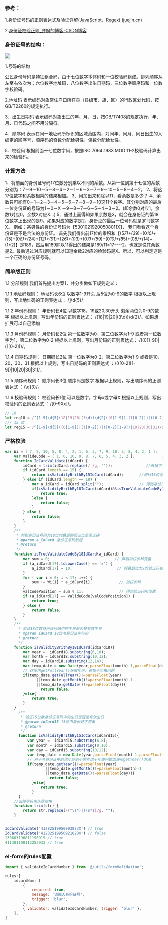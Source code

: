 ### 参考：

1.[身份证号码的正则表达式及验证详解(JavaScript，Regex) (juejin.cn)](https://juejin.cn/post/6844903575877861390#heading-22)

2.[身份证校验正则_齐枫的博客-CSDN博客](https://blog.csdn.net/qiphon3650/article/details/95495629)



### 身份证号的结构：

![](https://gitee.com/youngniu/pic-bed/raw/master/img/20201125104532.png)

1.号码的结构

公民身份号码是特征组合码，由十七位数字本体码和一位校验码组成。排列顺序从左至右依次为：六位数字地址码，八位数字出生日期码，三位数字顺序码和一位数字校验码。

2.地址码
表示编码对象常住户口所在县（县级市、旗、区）的行政区划代码，按GB/T2260的规定执行。

3．出生日期码
表示编码对象出生的年、月、日，按GB/T7408的规定执行，年、月、日代码之间不用分隔符。

4．顺序码
表示在同一地址码所标识的区域范围内，对同年、同月、同日出生的人编定的顺序号，顺序码的奇数分配给男性，偶数分配给女性。

5．校验码
根据前面十七位数字码，按照ISO 7064:1983.MOD 11-2校验码计算出来的检验码。



### 计算方法

1、将前面的身份证号码17位数分别乘以不同的系数。从第一位到第十七位的系数分别为：7－9－10－5－8－4－2－1－6－3－7－9－10－5－8－4－2。
2、将这17位数字和系数相乘的结果相加。
3、用加出来和除以11，看余数是多少？
4、余数只可能有0－1－2－3－4－5－6－7－8－9－10这11个数字。其分别对应的最后一位身份证的号码为1－0－X －9－8－7－6－5－4－3－2。(即余数0对应1，余数1对应0，余数2对应X…)
5、通过上面得知如果余数是3，就会在身份证的第18位数字上出现的是9。如果对应的数字是2，身份证的最后一位号码就是罗马数字X。
例如：某男性的身份证号码为【53010219200508011X】， 我们看看这个身份证是不是合法的身份证。
首先我们得出前17位的乘积和【(5*7)+(3*9)+(0*10)+(1*5)+(0*8)+(2*4)+(1*2)+(9*1)+(2*6)+(0*3)+(0*7)+(5*9)+(0*10)+(8*5)+(0*8)+(1*4)+(1*2)】是189，然后用189除以11得出的结果是189/11=17----2，也就是说其余数是2。最后通过对应规则就可以知道余数2对应的检验码是X。所以，可以判定这是一个正确的身份证号码。



### 简单版正则

1.1 分部规则
我们首先提出方案1，并分步做如下规则定义：

1.1.1 地址码规则：
地址码长6位
以数字1-9开头
后5位为0-9的数字
根据以上规则，写出地址码的正则表达式： /[1](https://blog.csdn.net/qiphon3650/article/details/95495629#fn1)\d{5}/

1.1.2 年份码规则：
年份码长4位
以数字18，19或20,30开头
剩余两位为0-9的数字
根据以上规则，写出年份码的正则表达式： /(18|19|20|(3\d))\d{2}/。如果想扩展可以自己添加

1.1.3 月份码规则：
月份码长2位
第一位数字为0，第二位数字为1-9
或者第一位数字为1，第二位数字为0-2
根据以上规则，写出月份码的正则表达式： /((0[1-9])|(1[0-2]))/。

1.1.4 日期码规则：
日期码长2位
第一位数字为0-2，第二位数字为1-9
或者是10，20，30，31
根据以上规则，写出日期码的正则表达式 ：/(([0-2][1-9])|10|20|30|31)/。

1.1.5 顺序码规则：
顺序码长3位
顺序码是数字
根据以上规则，写出顺序码的正则表达式 ：/\d{3}/。

1.1.6 校验码规则：
校验码长1位
可以是数字，字母x或字母X
根据以上规则，写出校验码的正则表达式 ：/[0-9Xx]/。

```js
// 18
let reg18 = /^[1-9]\d{5}(18|19|20|(3\d))\d{2}((0[1-9])|(1[0-2]))(([0-2][1-9])|10|20|30|31)\d{3}[0-9Xx]$/;
/// 15 位
let reg15 = /^[1-9]\d{5}((0[1-9])|(1[0-2]))(([0-2][1-9])|10|20|30|31)\d{3}$/;
```



### 严格校验

```js
var Wi = [ 7, 9, 10, 5, 8, 4, 2, 1, 6, 3, 7, 9, 10, 5, 8, 4, 2, 1 ];    // 加权因子   
	var ValideCode = [ 1, 0, 10, 9, 8, 7, 6, 5, 4, 3, 2 ];            // 身份证验证位值.10代表X   
	function IdCardValidate(idCard) { 
	    idCard = trim(idCard.replace(/ /g, ""));               //去掉字符串头尾空格                     
	    if (idCard.length == 15) {   
	        return isValidityBrithBy15IdCard(idCard);       //进行15位身份证的验证    
	    } else if (idCard.length == 18) {   
	        var a_idCard = idCard.split("");                // 得到身份证数组   
	        if(isValidityBrithBy18IdCard(idCard)&&isTrueValidateCodeBy18IdCard(a_idCard)){   //进行18位身份证的基本验证和第18位的验证
	            return true;   
	        }else {   
	            return false;   
	        }   
	    } else {   
	        return false;   
	    }   
	}   
	/**  
	 * 判断身份证号码为18位时最后的验证位是否正确  
	 * @param a_idCard 身份证号码数组  
	 * @return  
	 */  
	function isTrueValidateCodeBy18IdCard(a_idCard) {   
	    var sum = 0;                             // 声明加权求和变量   
	    if (a_idCard[17].toLowerCase() == 'x') {   
	        a_idCard[17] = 10;                    // 将最后位为x的验证码替换为10方便后续操作   
	    }   
	    for ( var i = 0; i < 17; i++) {   
	        sum += Wi[i] * a_idCard[i];            // 加权求和   
	    }   
	    valCodePosition = sum % 11;                // 得到验证码所位置   
	    if (a_idCard[17] == ValideCode[valCodePosition]) {   
	        return true;   
	    } else {   
	        return false;   
	    }   
	}   
	/**  
	  * 验证18位数身份证号码中的生日是否是有效生日  
	  * @param idCard 18位书身份证字符串  
	  * @return  
	  */  
	function isValidityBrithBy18IdCard(idCard18){   
	    var year =  idCard18.substring(6,10);   
	    var month = idCard18.substring(10,12);   
	    var day = idCard18.substring(12,14);   
	    var temp_date = new Date(year,parseFloat(month)-1,parseFloat(day));   
	    // 这里用getFullYear()获取年份，避免千年虫问题   
	    if(temp_date.getFullYear()!=parseFloat(year)   
	          ||temp_date.getMonth()!=parseFloat(month)-1   
	          ||temp_date.getDate()!=parseFloat(day)){   
	            return false;   
	    }else{   
	        return true;   
	    }   
	}   
	  /**  
	   * 验证15位数身份证号码中的生日是否是有效生日  
	   * @param idCard15 15位书身份证字符串  
	   * @return  
	   */  
	  function isValidityBrithBy15IdCard(idCard15){   
	      var year =  idCard15.substring(6,8);   
	      var month = idCard15.substring(8,10);   
	      var day = idCard15.substring(10,12);   
	      var temp_date = new Date(year,parseFloat(month)-1,parseFloat(day));   
	      // 对于老身份证中的你年龄则不需考虑千年虫问题而使用getYear()方法   
	      if(temp_date.getYear()!=parseFloat(year)   
	              ||temp_date.getMonth()!=parseFloat(month)-1   
	              ||temp_date.getDate()!=parseFloat(day)){   
	                return false;   
	        }else{   
	            return true;   
	        }   
	  }   
	//去掉字符串头尾空格   
	function trim(str) {   
	    return str.replace(/(^\s*)|(\s*$)/g, "");   
	}  


IdCardValidate('41282519950903823X') // true
IdCardValidate('41282519950921823X') // false
130603196811190919 // true
411381198112253933 // true
```







### el-form的rules配置

```js
import { validateIdCardNumber } from '@/utils/formValidation';

rules:[
    idcardNum: [
        {
            required: true,
            message: '请输入身份证号',
            trigger: 'blur',
        },
        { validator: validateIdCardNumber, trigger: 'blur' },
    ],
]
```

